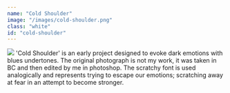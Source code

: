 ```yaml
---
name: "Cold Shoulder"
image: "/images/cold-shoulder.png"
class: "white"
id: "cold-shoulder"
---
```


![](/images/cs-og-photo.png)
'Cold Shoulder' is an early project designed to evoke dark emotions with blues undertones. The original photograph is not my work, it was taken in BC and then edited by me in photoshop. The scratchy font is used analogically and represents trying to escape our emotions; scratching away at fear in an attempt to become stronger.
